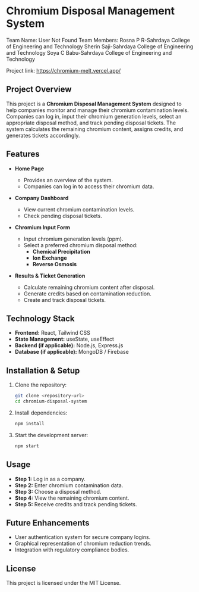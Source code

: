 # Chromium Disposal Management System
Team Name: User Not Found
Team Members: 
Rosna P R-Sahrdaya College of Engineering and Technology
Sherin Saji-Sahrdaya College of Engineering and Technology
Soya C Babu-Sahrdaya College of Engineering and Technology

Project link: https://chromium-melt.vercel.app/

## Project Overview
This project is a **Chromium Disposal Management System** designed to help companies monitor and manage their chromium contamination levels. Companies can log in, input their chromium generation levels, select an appropriate disposal method, and track pending disposal tickets. The system calculates the remaining chromium content, assigns credits, and generates tickets accordingly.

## Features
- **Home Page**
  - Provides an overview of the system.
  - Companies can log in to access their chromium data.

- **Company Dashboard**
  - View current chromium contamination levels.
  - Check pending disposal tickets.
  
- **Chromium Input Form**
  - Input chromium generation levels (ppm).
  - Select a preferred chromium disposal method:
    - **Chemical Precipitation**
    - **Ion Exchange**
    - **Reverse Osmosis**
  
- **Results & Ticket Generation**
  - Calculate remaining chromium content after disposal.
  - Generate credits based on contamination reduction.
  - Create and track disposal tickets.

## Technology Stack
- **Frontend:** React, Tailwind CSS
- **State Management:** useState, useEffect
- **Backend (if applicable):** Node.js, Express.js
- **Database (if applicable):** MongoDB / Firebase

## Installation & Setup
1. Clone the repository:
   ```sh
   git clone <repository-url>
   cd chromium-disposal-system
   ```
2. Install dependencies:
   ```sh
   npm install
   ```
3. Start the development server:
   ```sh
   npm start
   ```

## Usage
- **Step 1:** Log in as a company.
- **Step 2:** Enter chromium contamination data.
- **Step 3:** Choose a disposal method.
- **Step 4:** View the remaining chromium content.
- **Step 5:** Receive credits and track pending tickets.

## Future Enhancements
- User authentication system for secure company logins.
- Graphical representation of chromium reduction trends.
- Integration with regulatory compliance bodies.


## License
This project is licensed under the MIT License.

